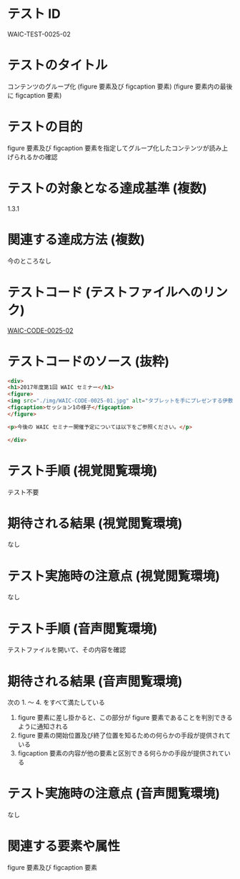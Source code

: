 

# テスト ID
WAIC-TEST-0025-02

# テストのタイトル
コンテンツのグループ化 (figure 要素及び figcaption 要素) (figure 要素内の最後に figcaption 要素)

# テストの目的
figure 要素及び figcaption 要素を指定してグループ化したコンテンツが読み上げられるかの確認

# テストの対象となる達成基準 (複数)
1.3.1

# 関連する達成方法 (複数)
今のところなし

# テストコード (テストファイルへのリンク)
[WAIC-CODE-0025-02](https://waic.github.io/as_test/WAIC-CODE/WAIC-CODE-0025-02.html)

# テストコードのソース (抜粋)
```html
<div>
<h1>2017年度第1回 WAIC セミナー</h1>
<figure>
<img src="./img/WAIC-CODE-0025-01.jpg" alt="タブレットを手にプレゼンする伊敷の写真">
<figcaption>セッション1の様子</figcaption>
</figure>

<p>今後の WAIC セミナー開催予定については以下をご参照ください。</p>

</div>

```
# テスト手順 (視覚閲覧環境)
テスト不要

# 期待される結果 (視覚閲覧環境)
なし

# テスト実施時の注意点 (視覚閲覧環境)
なし

# テスト手順 (音声閲覧環境)
テストファイルを開いて、その内容を確認

# 期待される結果 (音声閲覧環境)
次の 1. 〜 4. をすべて満たしている
1. figure 要素に差し掛かると、この部分が figure 要素であることを判別できるように通知される
2. figure 要素の開始位置及び終了位置を知るための何らかの手段が提供されている
3. figcaption 要素の内容が他の要素と区別できる何らかの手段が提供されている

# テスト実施時の注意点 (音声閲覧環境)
なし

# 関連する要素や属性
figure 要素及び figcaption 要素


